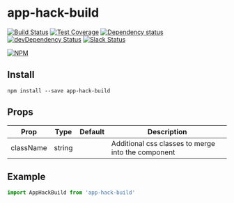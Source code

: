 # app-hack-build

[![Build Status](https://travis-ci.org/octoblu/app-hack-build.svg?branch=master)](https://travis-ci.org/octoblu/app-hack-build)
[![Test Coverage](https://codecov.io/gh/octoblu/app-hack-build/branch/master/graph/badge.svg)](https://codecov.io/gh/octoblu/app-hack-build)
[![Dependency status](http://img.shields.io/david/octoblu/app-hack-build.svg?style=flat)](https://david-dm.org/octoblu/app-hack-build)
[![devDependency Status](http://img.shields.io/david/dev/octoblu/app-hack-build.svg?style=flat)](https://david-dm.org/octoblu/app-hack-build#info=devDependencies)
[![Slack Status](http://community-slack.octoblu.com/badge.svg)](http://community-slack.octoblu.com)

[![NPM](https://nodei.co/npm/app-hack-build.svg?style=flat)](https://npmjs.org/package/app-hack-build)

## Install
```
npm install --save app-hack-build
```

## Props
| Prop      | Type   | Default | Description                          |
| ----------| -------| --------| -------------------------------------|
| className | string |         | Additional css classes to merge into the component |


## Example
```js
import AppHackBuild from 'app-hack-build'
```
